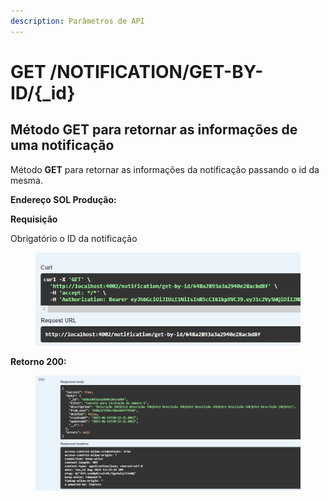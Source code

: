 ```yaml
---
description: Parâmetros de API
---
```


# GET /NOTIFICATION/GET-BY-ID/{\_id}

## Método GET para retornar as informações de uma notificação

Método **GET** para retornar as informações da notificação passando o id da mesma.

**Endereço SOL Produção:**&#x20;

**Requisição**

Obrigatório o ID da notificação

<figure><img src="../../.gitbook/assets/Screenshot_3 (8).png" alt=""><figcaption></figcaption></figure>

**Retorno 200:**

<figure><img src="../../.gitbook/assets/Screenshot_4 (8).png" alt=""><figcaption></figcaption></figure>

